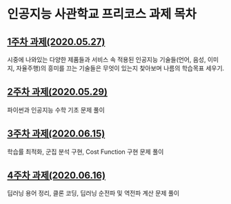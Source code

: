 
# 인공지능 사관학교 프리코스 과제 목차
## [1주차 과제(2020.05.27)](https://github.com/xdfc1745/AI-precourse/blob/master/1%EC%A3%BC%EC%B0%A8%EA%B3%BC%EC%A0%9C.ipynb)
  시중에 나와있는 다양한 제품들과 서비스 속 적용된 인공지능 기술들(언어, 음성, 이미지, 자율주행)의 흥미를 끄는 기술들은 무엇이 있는지 찾아보며 나름의 학습목표 세우기.

## [2주차 과제(2020.05.29)](https://github.com/xdfc1745/AI-precourse/blob/master/2%EC%A3%BC%EC%B0%A8%EA%B3%BC%EC%A0%9C.ipynb)
  파이썬과 인공지능 수학 기초 문제 풀이
  
## [3주차 과제(2020.06.15)](https://github.com/xdfc1745/AI-precourse/blob/master/3%EC%A3%BC%EC%B0%A8%EA%B3%BC%EC%A0%9C.ipynb)
  학습률 최적화, 군집 분석 구현, Cost Function 구현 문제 풀이
  
## [4주차 과제(2020.06.16)](https://github.com/xdfc1745/AI-precourse/blob/master/4%EC%A3%BC%EC%B0%A8_%EA%B3%BC%EC%A0%9C.ipynb)
  딥러닝 용어 정리, 클론 코딩, 딥러닝 순전파 및 역전파 계산 문제 풀이
